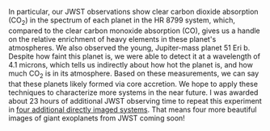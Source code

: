 In particular, our JWST observations show clear carbon dioxide absorption (CO<sub>2</sub>) in the spectrum of each planet in the HR 8799 system, which, compared to the clear carbon monoxide absorption (CO), gives us a handle on the relative enrichment of heavy elements in these planet's atmospheres. We also observed the young, Jupiter-mass planet 51 Eri b. Despite how faint this planet is, we were able to detect it at a wavelength of 4.1 microns, which tells us indirectly about how hot the planet is, and how much CO<sub>2</sub> is in its atmosphere. Based on these measurements, we can say that these planets likely formed via core accretion. We hope to apply these techniques to characterize more systems in the near future. I was awarded about 23 hours of additional JWST observing time to repeat this experiment in <a href="https://www.stsci.edu/jwst/science-execution/program-information?id=6905">four additional directly imaged systems</a>. That means four more beautiful images of giant exoplanets from JWST coming soon!